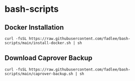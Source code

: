 # bash-scripts

## Docker Installation

`curl -fsSL https://raw.githubusercontent.com/fadlee/bash-scripts/main/install-docker.sh | sh`

## Download Caprover Backup

`curl -fsSL https://raw.githubusercontent.com/fadlee/bash-scripts/main/caprover-backup.sh | sh`
